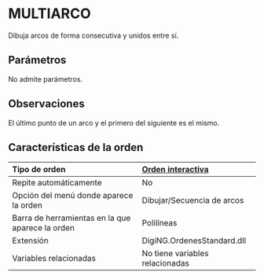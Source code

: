 # MULTIARCO

Dibuja arcos de forma consecutiva y unidos entre sí.

## Parámetros

No admite parámetros.

## Observaciones

El último punto de un arco y el primero del siguiente es el mismo.

## Características de la orden

| Tipo de orden | [Orden interactiva]() |
| :--- | :--- |
| Repite automáticamente | No |
| Opción del menú donde aparece la orden | Dibujar/Secuencia de arcos |
| Barra de herramientas en la que aparece la orden | Polilíneas |
| Extensión | DigiNG.OrdenesStandard.dll |
| Variables relacionadas | No tiene variables relacionadas |

